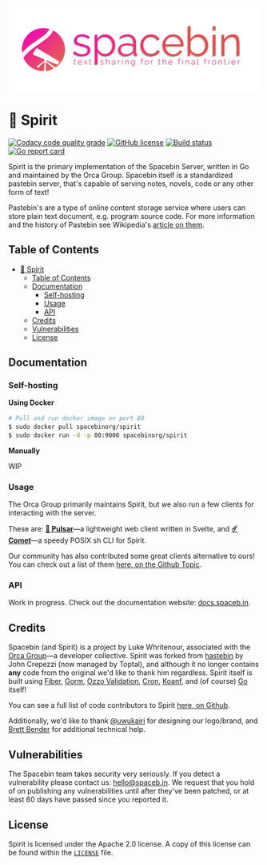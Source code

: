 <p align="center">
    <img
        width="800"
        src="https://github.com/orca-group/wiki/blob/master/assets/spacebin-text-logo/github-banner.png?raw=true"
        alt="spacebin - hastebin fork focused on stability and maintainability"
    />
</p>

# 🚀 Spirit

[![Codacy code quality grade](https://img.shields.io/codacy/grade/1aeee90534ef4dbeb4efa3fa6b4d027c)](https://app.codacy.com/gh/orca-group/spirit) [![GitHub license](https://img.shields.io/github/license/orca-group/spirit?color=%20%23e34b4a&logoColor=%23000000)](LICENSE) [![Build status](https://github.com/orca-group/spirit/workflows/build/badge.svg)](https://github.com/orca-group/spirit/workflows/build) [![Go report card](https://goreportcard.com/badge/github.com/orca-group/spirit)](https://goreportcard.com/report/github.com/orca-group/spirit)

Spirit is the primary implementation of the Spacebin Server, written in Go and maintained by the Orca Group. Spacebin itself is a standardized pastebin server, that's capable of serving notes, novels, code or any other form of text!

Pastebin's are a type of online content storage service where users can store plain text document, e.g. program source code. For more information and the history of Pastebin see Wikipedia's [article on them](https://en.wikipedia.org/wiki/Pastebin).


## Table of Contents

- [🚀 Spirit](#-spirit)
  - [Table of Contents](#table-of-contents)
  - [Documentation](#documentation)
    - [Self-hosting](#self-hosting)
    - [Usage](#usage)
    - [API](#api)
  - [Credits](#credits)
  - [Vulnerabilities](#vulnerabilities)
  - [License](#license)

## Documentation

### Self-hosting

**Using Docker**

```sh
# Pull and run docker image on port 80
$ sudo docker pull spacebinorg/spirit
$ sudo docker run -d -p 80:9000 spacebinorg/spirit
```

**Manually**

WIP

### Usage

The Orca Group primarily maintains Spirit, but we also run a few clients for interacting with the server.

These are: [**🌟 Pulsar**](https://github.com/orca-group/pulsar)&mdash;a lightweight web client written in Svelte, and [**☄️ Comet**](https://github.com/orca-group/comet)&mdash;a speedy POSIX sh CLI for Spirit.

Our community has also contributed some great clients alternative to ours! You can check out a list of them [here, on the Github Topic](https://github.com/topics/spacebin).

### API

Work in progress. Check out the documentation website: [docs.spaceb.in](https://docs.spaceb.in).

## Credits

Spacebin (and Spirit) is a project by Luke Whritenour, associated with the [Orca Group](https://github.com/orca-group)&mdash;a developer collective. Spirit was forked from [hastebin](https://github.com/toptal/haste-server) by John Crepezzi (now managed by Toptal), and although it no longer contains **any** code from the original we'd like to thank him regardless. Spirit itself is built using [Fiber](https://gofiber.io/), [Gorm](https://gorm.io), [Ozzo Validation](https://github.com/go-ozzo/ozzo-validation), [Cron](https://github.com/robfig/cron), [Koanf](https://github.com/knadh/koanf), and (of course) [Go](https://go.dev/) itself!

You can see a full list of code contributors to Spirit [here, on Github](https://github.com/orca-group/spirit/graphs/contributors).

Additionally, we'd like to thank [@uwukairi](https://github.com/uwukairi) for designing our logo/brand, and [Brett Bender](https://github.com/GreatGodApollo) for additional technical help.

## Vulnerabilities

The Spacebin team takes security very seriously. If you detect a vulnerability please contact us: <hello@spaceb.in>. We request that you hold of on publishing any vulnerabilities until after they've been patched, or at least 60 days have passed since you reported it.

## License

Spirit is licensed under the Apache 2.0 license. A copy of this license can be found within the [`LICENSE`](LICENSE) file.
